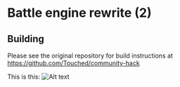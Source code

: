 # Battle engine rewrite (2)

## Building

Please see the original repository for build instructions at https://github.com/Touched/community-hack

This is this:
![Alt text](http://i.imgur.com/MCmv2Yc.png "WIP")
